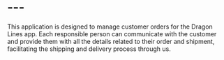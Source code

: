 # ---
This application is designed to manage customer orders for the Dragon Lines app. Each responsible person can communicate with the customer and provide them with all the details related to their order and shipment, facilitating the shipping and delivery process through us.
